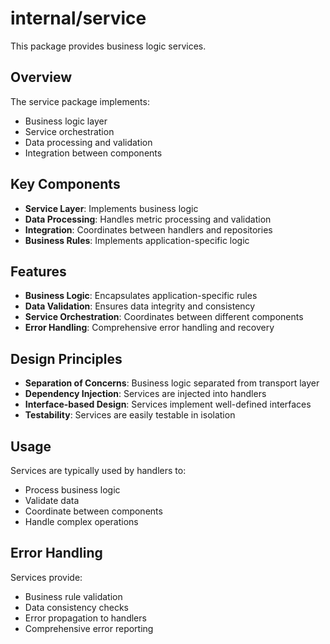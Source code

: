 # internal/service

This package provides business logic services.

## Overview

The service package implements:
- Business logic layer
- Service orchestration
- Data processing and validation
- Integration between components

## Key Components

- **Service Layer**: Implements business logic
- **Data Processing**: Handles metric processing and validation
- **Integration**: Coordinates between handlers and repositories
- **Business Rules**: Implements application-specific logic

## Features

- **Business Logic**: Encapsulates application-specific rules
- **Data Validation**: Ensures data integrity and consistency
- **Service Orchestration**: Coordinates between different components
- **Error Handling**: Comprehensive error handling and recovery

## Design Principles

- **Separation of Concerns**: Business logic separated from transport layer
- **Dependency Injection**: Services are injected into handlers
- **Interface-based Design**: Services implement well-defined interfaces
- **Testability**: Services are easily testable in isolation

## Usage

Services are typically used by handlers to:
- Process business logic
- Validate data
- Coordinate between components
- Handle complex operations

## Error Handling

Services provide:
- Business rule validation
- Data consistency checks
- Error propagation to handlers
- Comprehensive error reporting